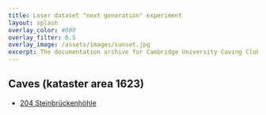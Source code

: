 ```yaml
---
title: Loser dataset "next generation" experiment
layout: splash
overlay_color: #000
overlay_filter: 0.5
overlay_image: /assets/images/sunset.jpg
excerpt: The documentation archive for Cambridge University Caving Club's expeditions to Austria
---
```


## Caves (kataster area 1623)

- [204 Steinbrückenhöhle](caves-1623/204)

